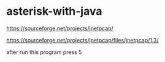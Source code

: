 # asterisk-with-java

https://sourceforge.net/projects/jnetpcap/

https://sourceforge.net/projects/jnetpcap/files/jnetpcap/1.3/

after run this program press 5